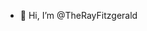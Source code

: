 - 👋 Hi, I’m @TheRayFitzgerald

<!---
TheRayFitzgerald/TheRayFitzgerald is a ✨ special ✨ repository because its `README.md` (this file) appears on your GitHub profile.
You can click the Preview link to take a look at your changes.
--->
